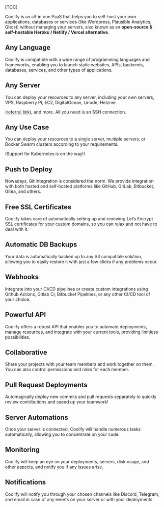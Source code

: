 [TOC]

Coolify is an all-in one PaaS that helps you to self-host your own applications, databases or services (like Wordpress, Plausible Analytics, Ghost) without managing your servers, also known as an **open-source & self-hostable Heroku / Netlify / Vercel alternative**.

Any Language
------------

Coolify is compatible with a wide range of programming languages and frameworks, enabling you to launch static websites, APIs, backends, databases, services, and other types of applications.

Any Server
----------

You can deploy your resources to any server, including your own servers, VPS, Raspberry Pi, EC2, DigitalOcean, Linode, Hetzner

[(referral link)](https://coolify.io/hetzner), and more. All you need is an SSH connection.

Any Use Case
------------

You can deploy your resources to a single server, multiple servers, or Docker Swarm clusters according to your requirements.

(Support for Kubernetes is on the way!)

Push to Deploy
--------------

Nowadays, Git integration is considered the norm. We provide integration with both hosted and self-hosted platforms like GitHub, GitLab, Bitbucket, Gitea, and others.

Free SSL Certificates
---------------------

Coolify takes care of automatically setting up and renewing Let’s Encrypt SSL certificates for your custom domains, so you can relax and not have to deal with it.

Automatic DB Backups
--------------------

Your data is automatically backed up to any S3 compatible solution, allowing you to easily restore it with just a few clicks if any problems occur.

Webhooks
--------

Integrate into your CI/CD pipelines or create custom integrations using Github Actions, Gitlab CI, Bitbucket Pipelines, or any other CI/CD tool of your choice.

Powerful API
------------

Coolify offers a robust API that enables you to automate deployments, manage resources, and integrate with your current tools, providing limitless possibilities.

Collaborative
-------------

Share your projects with your team members and work together on them. You can also control permissions and roles for each member.

Pull Request Deployments
------------------------

Automagically deploy new commits and pull requests separately to quickly review contributions and speed up your teamwork!

Server Automations
------------------

Once your server is connected, Coolify will handle numerous tasks automatically, allowing you to concentrate on your code.

Monitoring
----------

Coolify will keep an eye on your deployments, servers, disk usage, and other aspects, and notify you if any issues arise.

Notifications
-------------

Coolify will notify you through your chosen channels like Discord, Telegram, and email in case of any events on your server or with your deployments.
